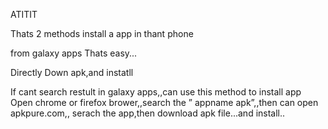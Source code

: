 ATITIT 

Thats 2 methods install a app in thant phone

from galaxy apps 
Thats easy...

Directly Down apk,and instatll 

If cant search restult in galaxy apps,,can use this method to install app
Open chrome or firefox brower,,search the  ” appname apk”,,then can open apkpure.com,,  serach the app,then download apk file...and install..

